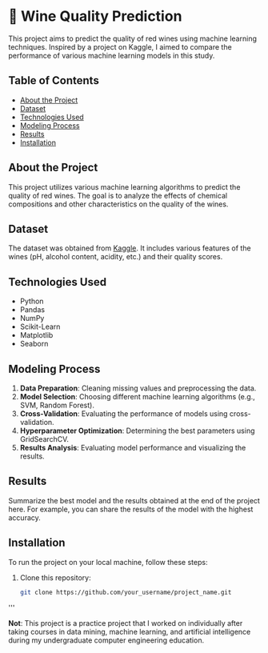# 🍷 Wine Quality Prediction

This project aims to predict the quality of red wines using machine learning techniques. Inspired by a project on Kaggle, I aimed to compare the performance of various machine learning models in this study.

## Table of Contents
- [About the Project](#about-the-project)
- [Dataset](#dataset)
- [Technologies Used](#technologies-used)
- [Modeling Process](#modeling-process)
- [Results](#results)
- [Installation](#installation)


## About the Project
This project utilizes various machine learning algorithms to predict the quality of red wines. The goal is to analyze the effects of chemical compositions and other characteristics on the quality of the wines.

## Dataset
The dataset was obtained from [Kaggle](https://www.kaggle.com/datasets). It includes various features of the wines (pH, alcohol content, acidity, etc.) and their quality scores.

## Technologies Used
- Python
- Pandas
- NumPy
- Scikit-Learn
- Matplotlib
- Seaborn

## Modeling Process
1. **Data Preparation**: Cleaning missing values and preprocessing the data.
2. **Model Selection**: Choosing different machine learning algorithms (e.g., SVM, Random Forest).
3. **Cross-Validation**: Evaluating the performance of models using cross-validation.
4. **Hyperparameter Optimization**: Determining the best parameters using GridSearchCV.
5. **Results Analysis**: Evaluating model performance and visualizing the results.

## Results
Summarize the best model and the results obtained at the end of the project here. For example, you can share the results of the model with the highest accuracy.

## Installation
To run the project on your local machine, follow these steps:

1. Clone this repository:
   ```bash
   git clone https://github.com/your_username/project_name.git
'''


**Not**: This project is a practice project that I worked on individually after taking courses in data mining, machine learning, and artificial intelligence during my undergraduate computer engineering education.
